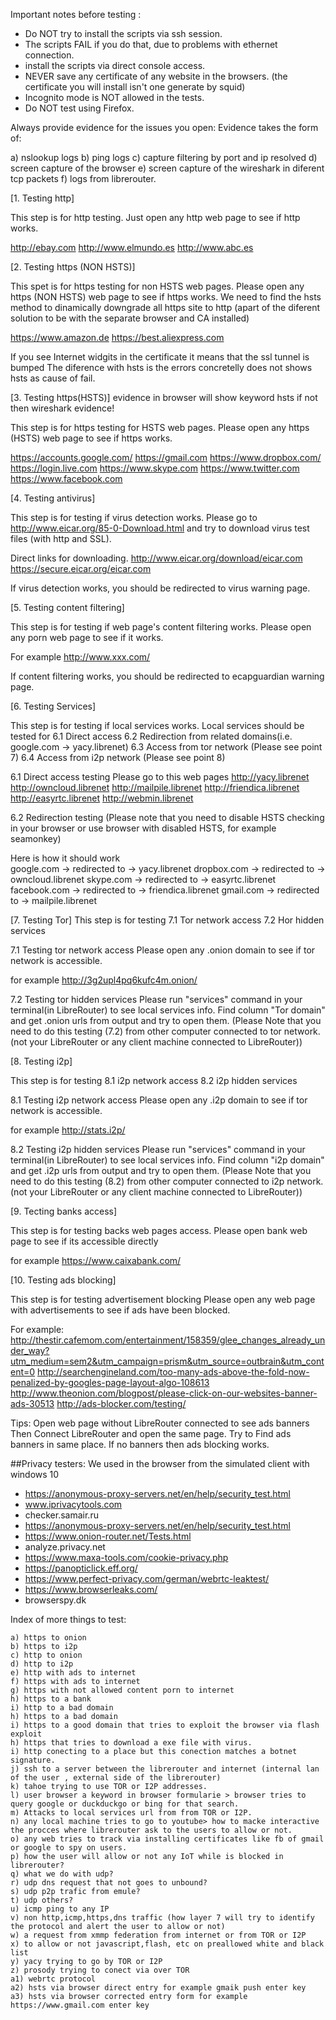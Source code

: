 Important notes before testing : 

- Do NOT try to install the scripts via ssh session.
- The scripts FAIL if you do that, due to problems with ethernet connection.
- install the scripts via direct console access.
- NEVER save any certificate of any website in the browsers.
(the certificate you will install isn't one generate by squid)
- Incognito mode is NOT allowed in the tests.
- Do NOT test using Firefox.

Always provide evidence for the issues you open:
Evidence takes the form of:

a) nslookup logs
b) ping logs
c) capture filtering by port and ip resolved
d) screen capture of the browser
e) screen capture of the wireshark in diferent tcp packets
f) logs from librerouter.

[1. Testing http]

This step is for http testing.
Just open any http web page to see if http works.

http://ebay.com
http://www.elmundo.es
http://www.abc.es

[2. Testing https (NON HSTS)]

This spet is for https testing for non HSTS web pages.
Please open any https (NON HSTS) web page to see if https works.
We need to find the hsts method to dinamically downgrade all https site to http
(apart of the diferent solution to be with the separate browser and CA installed)

https://www.amazon.de
https://best.aliexpress.com

If you see Internet widgits in the certificate it means that the ssl tunnel is bumped
The diference with hsts is the errors concretelly does not shows hsts as cause of fail.


[3. Testing https(HSTS)] evidence in browser will show keyword hsts if not then wireshark evidence!

This step is for https testing for HSTS web pages.
Please open any https (HSTS) web page to see if https works.

https://accounts.google.com/
https://gmail.com
https://www.dropbox.com/
https://login.live.com
https://www.skype.com
https://www.twitter.com
https://www.facebook.com

[4. Testing antivirus]

This step is for testing if virus detection works.
Please go to http://www.eicar.org/85-0-Download.html
and try to download virus test files (with http and SSL). 

Direct links for downloading.
http://www.eicar.org/download/eicar.com
https://secure.eicar.org/eicar.com

If virus detection works, you should be redirected to virus warning page.


[5. Testing content filtering]

This step is for testing if web page's content filtering works.
Please open any porn web page to see if it works.

For example http://www.xxx.com/

If content filtering works, you should be redirected to ecapguardian warning page.


[6. Testing Services]

This step is for testing if local services works.
Local services should be tested for
6.1 Direct access
6.2 Redirection from related domains(i.e. google.com -> yacy.librenet)
6.3 Access from tor network (Please see point 7)
6.4 Access from i2p network (Please see point 8)

6.1 Direct access testing
Please go to this web pages 
http://yacy.librenet
http://owncloud.librenet
http://mailpile.librenet
http://friendica.librenet
http://easyrtc.librenet
http://webmin.librenet

6.2 Redirection testing
(Please note that you need to disable HSTS checking in your browser 
or use browser with disabled HSTS, for example seamonkey)

Here is how it should work  
google.com -> redirected to -> yacy.librenet
dropbox.com -> redirected to -> owncloud.librenet
skype.com -> redirected to -> easyrtc.librenet
facebook.com -> redirected to -> friendica.librenet
gmail.com -> redirected to -> mailpile.librenet


[7. Testing Tor]
This step is for testing
7.1 Tor network access
7.2 Hor hidden services

7.1 Testing tor network access
Please open any .onion domain to see if tor network is accessible.

for example http://3g2upl4pq6kufc4m.onion/

7.2 Testing tor hidden services
Please run "services" command in your terminal(in LibreRouter) to see 
local services info. Find column "Tor domain" and get .onion urls 
from output and try to open them.
(Please Note that you need to do this testing (7.2) from other computer 
connected to tor network. (not your LibreRouter or any client machine 
connected to LibreRouter))

[8. Testing i2p]

This step is for testing
8.1 i2p network access
8.2 i2p hidden services

8.1 Testing i2p network access
Please open any .i2p domain to see if tor network is accessible.

for example http://stats.i2p/

8.2 Testing i2p hidden services
Please run "services" command in your terminal(in LibreRouter) to see 
local services info. Find column "i2p domain" and get .i2p urls 
from output and try to open them.
(Please Note that you need to do this testing (8.2) from other computer 
connected to i2p network. (not your LibreRouter or any client machine 
connected to LibreRouter))


[9. Tecting banks access]

This step is for testing backs web pages access. 
Please open bank web page to see if its accessible directly

for example https://www.caixabank.com/


[10. Testing ads blocking]

This step is for testing advertisement blocking
Please open any web page with advertisements to see if ads have been 
blocked.

For example:
http://thestir.cafemom.com/entertainment/158359/glee_changes_already_under_way?utm_medium=sem2&utm_campaign=prism&utm_source=outbrain&utm_content=0
http://searchengineland.com/too-many-ads-above-the-fold-now-penalized-by-googles-page-layout-algo-108613
http://www.theonion.com/blogpost/please-click-on-our-websites-banner-ads-30513
http://ads-blocker.com/testing/

Tips:
Open web page without LibreRouter connected to see ads banners
Then Connect LibreRouter and open the same page.
Try to Find ads banners in same place. If no banners then ads
blocking works.

##Privacy testers: We used in the browser from the simulated client with windows 10

 - https://anonymous-proxy-servers.net/en/help/security_test.html
 - www.iprivacytools.com
 - checker.samair.ru
 - https://anonymous-proxy-servers.net/en/help/security_test.html
 - https://www.onion-router.net/Tests.html
 - analyze.privacy.net
 - https://www.maxa-tools.com/cookie-privacy.php
 - https://panopticlick.eff.org/
 - https://www.perfect-privacy.com/german/webrtc-leaktest/
 - https://www.browserleaks.com/
 - browserspy.dk

Index of more things to test:

    a) https to onion
    b) https to i2p
    c) http to onion
    d) http to i2p
    e) http with ads to internet
    f) https with ads to internet
    g) https with not allowed content porn to internet
    h) https to a bank
    i) http to a bad domain
    h) https to a bad domain
    i) https to a good domain that tries to exploit the browser via flash exploit
    h) https that tries to download a exe file with virus.
    i) http conecting to a place but this conection matches a botnet signature.
    j) ssh to a server between the librerouter and internet (internal lan of the user , external side of the librerouter)
    k) tahoe trying to use TOR or I2P addresses.
    l) user browser a keyword in browser formularie > browser tries to query google or duckduckgo or bing for that search.
    m) Attacks to local services url from from TOR or I2P.
    n) any local machine tries to go to youtube> how to macke interactive the procces where librerouter ask to the users to allow or not.
    o) any web tries to track via installing certificates like fb of gmail or google to spy on users.
    p) how the user will allow or not any IoT while is blocked in librerouter?
    q) what we do with udp?
    r) udp dns request that not goes to unbound?
    s) udp p2p trafic from emule?
    t) udp others?
    u) icmp ping to any IP
    v) non http,icmp,https,dns traffic (how layer 7 will try to identify the protocol and alert the user to allow or not)
    w) a request from xmmp federation from internet or from TOR or I2P
    x) to allow or not javascript,flash, etc on preallowed white and black list
    y) yacy trying to go by TOR or I2P
    z) prosody trying to conect via over TOR
    a1) webrtc protocol
    a2) hsts via browser direct entry for example gmaik push enter key
    a3) hsts via browser corrected entry form for example https://www.gmail.com enter key

